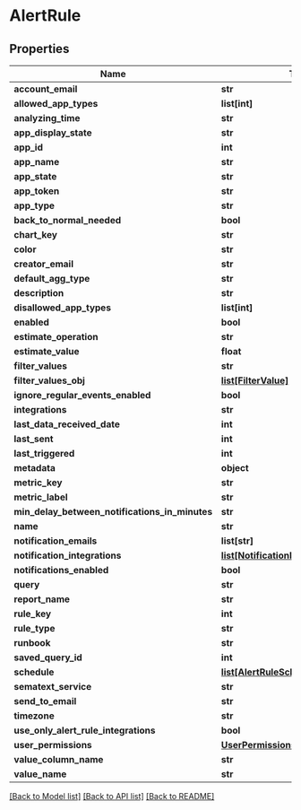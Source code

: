 # AlertRule

## Properties
| Name                                           | Type                                                                    | Description | Notes      |
| ---------------------------------------------- | ----------------------------------------------------------------------- | ----------- | ---------- |
| **account_email**                              | **str**                                                                 |             | [optional] |
| **allowed_app_types**                          | **list[int]**                                                           |             | [optional] |
| **analyzing_time**                             | **str**                                                                 |             | [optional] |
| **app_display_state**                          | **str**                                                                 |             | [optional] |
| **app_id**                                     | **int**                                                                 |             | [optional] |
| **app_name**                                   | **str**                                                                 |             | [optional] |
| **app_state**                                  | **str**                                                                 |             | [optional] |
| **app_token**                                  | **str**                                                                 |             | [optional] |
| **app_type**                                   | **str**                                                                 |             | [optional] |
| **back_to_normal_needed**                      | **bool**                                                                |             | [optional] |
| **chart_key**                                  | **str**                                                                 |             | [optional] |
| **color**                                      | **str**                                                                 |             | [optional] |
| **creator_email**                              | **str**                                                                 |             | [optional] |
| **default_agg_type**                           | **str**                                                                 |             | [optional] |
| **description**                                | **str**                                                                 |             | [optional] |
| **disallowed_app_types**                       | **list[int]**                                                           |             | [optional] |
| **enabled**                                    | **bool**                                                                |             | [optional] |
| **estimate_operation**                         | **str**                                                                 |             | [optional] |
| **estimate_value**                             | **float**                                                               |             | [optional] |
| **filter_values**                              | **str**                                                                 |             | [optional] |
| **filter_values_obj**                          | [**list[FilterValue]**](FilterValue.md)                                 |             | [optional] |
| **ignore_regular_events_enabled**              | **bool**                                                                |             | [optional] |
| **integrations**                               | **str**                                                                 |             | [optional] |
| **last_data_received_date**                    | **int**                                                                 |             | [optional] |
| **last_sent**                                  | **int**                                                                 |             | [optional] |
| **last_triggered**                             | **int**                                                                 |             | [optional] |
| **metadata**                                   | **object**                                                              |             | [optional] |
| **metric_key**                                 | **str**                                                                 |             | [optional] |
| **metric_label**                               | **str**                                                                 |             | [optional] |
| **min_delay_between_notifications_in_minutes** | **str**                                                                 |             | [optional] |
| **name**                                       | **str**                                                                 |             | [optional] |
| **notification_emails**                        | **list[str]**                                                           |             | [optional] |
| **notification_integrations**                  | [**list[NotificationIntegration]**](NotificationIntegration.md)         |             | [optional] |
| **notifications_enabled**                      | **bool**                                                                |             | [optional] |
| **query**                                      | **str**                                                                 |             | [optional] |
| **report_name**                                | **str**                                                                 |             | [optional] |
| **rule_key**                                   | **int**                                                                 |             | [optional] |
| **rule_type**                                  | **str**                                                                 |             | [optional] |
| **runbook**                                    | **str**                                                                 |             | [optional] |
| **saved_query_id**                             | **int**                                                                 |             | [optional] |
| **schedule**                                   | [**list[AlertRuleScheduleWeekdayDto]**](AlertRuleScheduleWeekdayDto.md) |             | [optional] |
| **sematext_service**                           | **str**                                                                 |             | [optional] |
| **send_to_email**                              | **str**                                                                 |             | [optional] |
| **timezone**                                   | **str**                                                                 |             | [optional] |
| **use_only_alert_rule_integrations**           | **bool**                                                                |             | [optional] |
| **user_permissions**                           | [**UserPermissions**](UserPermissions.md)                               |             | [optional] |
| **value_column_name**                          | **str**                                                                 |             | [optional] |
| **value_name**                                 | **str**                                                                 |             | [optional] |

[[Back to Model list]](../README.md#documentation-for-models) [[Back to API list]](../README.md#documentation-for-api-endpoints) [[Back to README]](../README.md)
